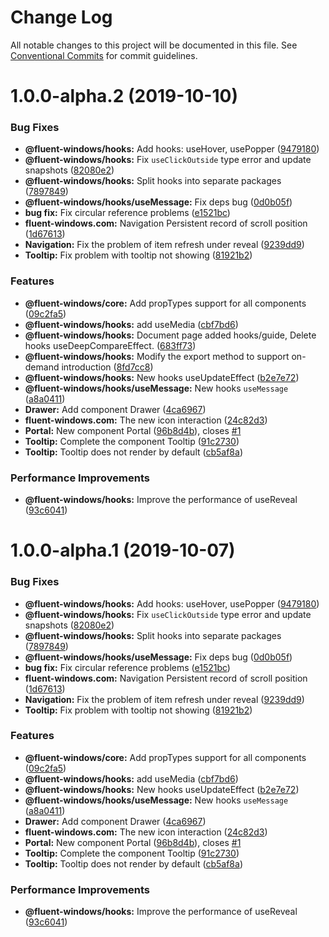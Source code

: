 # Change Log

All notable changes to this project will be documented in this file.
See [Conventional Commits](https://conventionalcommits.org) for commit guidelines.

# 1.0.0-alpha.2 (2019-10-10)


### Bug Fixes

* **@fluent-windows/hooks:** Add hooks: useHover, usePopper ([9479180](https://github.com/fluent-org/fluent-windows/commit/9479180))
* **@fluent-windows/hooks:** Fix `useClickOutside` type error and update snapshots ([82080e2](https://github.com/fluent-org/fluent-windows/commit/82080e2))
* **@fluent-windows/hooks:** Split hooks into separate packages ([7897849](https://github.com/fluent-org/fluent-windows/commit/7897849))
* **@fluent-windows/hooks/useMessage:** Fix deps bug ([0d0b05f](https://github.com/fluent-org/fluent-windows/commit/0d0b05f))
* **bug fix:** Fix circular reference problems ([e1521bc](https://github.com/fluent-org/fluent-windows/commit/e1521bc))
* **fluent-windows.com:** Navigation Persistent record of scroll position ([1d67613](https://github.com/fluent-org/fluent-windows/commit/1d67613))
* **Navigation:** Fix the problem of item refresh under reveal ([9239dd9](https://github.com/fluent-org/fluent-windows/commit/9239dd9))
* **Tooltip:** Fix problem with tooltip not showing ([81921b2](https://github.com/fluent-org/fluent-windows/commit/81921b2))


### Features

* **@fluent-windows/core:** Add propTypes support for all components ([09c2fa5](https://github.com/fluent-org/fluent-windows/commit/09c2fa5))
* **@fluent-windows/hooks:** add useMedia ([cbf7bd6](https://github.com/fluent-org/fluent-windows/commit/cbf7bd6))
* **@fluent-windows/hooks:** Document page added hooks/guide, Delete hooks useDeepCompareEffect. ([683ff73](https://github.com/fluent-org/fluent-windows/commit/683ff73))
* **@fluent-windows/hooks:** Modify the export method to support on-demand introduction ([8fd7cc8](https://github.com/fluent-org/fluent-windows/commit/8fd7cc8))
* **@fluent-windows/hooks:** New hooks useUpdateEffect ([b2e7e72](https://github.com/fluent-org/fluent-windows/commit/b2e7e72))
* **@fluent-windows/hooks/useMessage:** New hooks `useMessage` ([a8a0411](https://github.com/fluent-org/fluent-windows/commit/a8a0411))
* **Drawer:** Add component Drawer ([4ca6967](https://github.com/fluent-org/fluent-windows/commit/4ca6967))
* **fluent-windows.com:** The new icon interaction ([24c82d3](https://github.com/fluent-org/fluent-windows/commit/24c82d3))
* **Portal:** New component Portal ([96b8d4b](https://github.com/fluent-org/fluent-windows/commit/96b8d4b)), closes [#1](https://github.com/fluent-org/fluent-windows/issues/1)
* **Tooltip:** Complete the component Tooltip ([91c2730](https://github.com/fluent-org/fluent-windows/commit/91c2730))
* **Tooltip:** Tooltip does not render by default ([cb5af8a](https://github.com/fluent-org/fluent-windows/commit/cb5af8a))


### Performance Improvements

* **@fluent-windows/hooks:** Improve the performance of useReveal ([93c6041](https://github.com/fluent-org/fluent-windows/commit/93c6041))





# 1.0.0-alpha.1 (2019-10-07)


### Bug Fixes

* **@fluent-windows/hooks:** Add hooks: useHover, usePopper ([9479180](https://github.com/fluent-org/fluent-windows/commit/9479180))
* **@fluent-windows/hooks:** Fix `useClickOutside` type error and update snapshots ([82080e2](https://github.com/fluent-org/fluent-windows/commit/82080e2))
* **@fluent-windows/hooks:** Split hooks into separate packages ([7897849](https://github.com/fluent-org/fluent-windows/commit/7897849))
* **@fluent-windows/hooks/useMessage:** Fix deps bug ([0d0b05f](https://github.com/fluent-org/fluent-windows/commit/0d0b05f))
* **bug fix:** Fix circular reference problems ([e1521bc](https://github.com/fluent-org/fluent-windows/commit/e1521bc))
* **fluent-windows.com:** Navigation Persistent record of scroll position ([1d67613](https://github.com/fluent-org/fluent-windows/commit/1d67613))
* **Navigation:** Fix the problem of item refresh under reveal ([9239dd9](https://github.com/fluent-org/fluent-windows/commit/9239dd9))
* **Tooltip:** Fix problem with tooltip not showing ([81921b2](https://github.com/fluent-org/fluent-windows/commit/81921b2))


### Features

* **@fluent-windows/core:** Add propTypes support for all components ([09c2fa5](https://github.com/fluent-org/fluent-windows/commit/09c2fa5))
* **@fluent-windows/hooks:** add useMedia ([cbf7bd6](https://github.com/fluent-org/fluent-windows/commit/cbf7bd6))
* **@fluent-windows/hooks:** New hooks useUpdateEffect ([b2e7e72](https://github.com/fluent-org/fluent-windows/commit/b2e7e72))
* **@fluent-windows/hooks/useMessage:** New hooks `useMessage` ([a8a0411](https://github.com/fluent-org/fluent-windows/commit/a8a0411))
* **Drawer:** Add component Drawer ([4ca6967](https://github.com/fluent-org/fluent-windows/commit/4ca6967))
* **fluent-windows.com:** The new icon interaction ([24c82d3](https://github.com/fluent-org/fluent-windows/commit/24c82d3))
* **Portal:** New component Portal ([96b8d4b](https://github.com/fluent-org/fluent-windows/commit/96b8d4b)), closes [#1](https://github.com/fluent-org/fluent-windows/issues/1)
* **Tooltip:** Complete the component Tooltip ([91c2730](https://github.com/fluent-org/fluent-windows/commit/91c2730))
* **Tooltip:** Tooltip does not render by default ([cb5af8a](https://github.com/fluent-org/fluent-windows/commit/cb5af8a))


### Performance Improvements

* **@fluent-windows/hooks:** Improve the performance of useReveal ([93c6041](https://github.com/fluent-org/fluent-windows/commit/93c6041))
